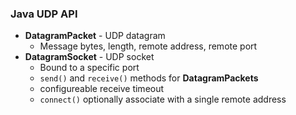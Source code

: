 
### Java UDP API

- **DatagramPacket** - UDP datagram
	- Message bytes, length, remote address, remote port
- **DatagramSocket** - UDP socket
	- Bound to a specific port
	- `send()` and `receive()` methods for **DatagramPackets** 
	- configureable receive timeout
	- `connect()` optionally associate with a single remote address